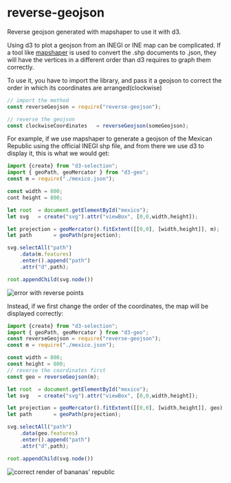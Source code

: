 # reverse-geojson
Reverse geojson generated with mapshaper to use it with d3.

Using d3 to plot a geojson from an INEGI or INE map can be complicated. If a tool like [mapshaper](https://mapshaper.org) is used to convert the .shp documents to .json, they will have the vertices in a different order than d3 requires to graph them correctly.

To use it, you have to import the library, and pass it a geojson to correct the order in which its coordinates are arranged(clockwise)

```js
// import the method
const reverseGeojson = require("reverse-geojson");

// reverse the geojson
const clockwiseCoordinates   = reverseGeojson(someGeojson);
```


For example, if we use mapshaper to generate a geojson of the Mexican Republic using the official INEGI shp file, and from there we use d3 to display it, this is what we would get:

```js
import {create} from "d3-selection";
import { geoPath, geoMercator } from "d3-geo";
const m = require("./mexico.json");

const width = 800;
cont height = 800;

let root  = document.getElementById("mexico");
let svg   = create("svg").attr("viewBox", [0,0,width,height]);

let projection = geoMercator().fitExtent([[0,0], [width,height]], m);
let path       = geoPath(projection);

svg.selectAll("path")
    .data(m.features)
    .enter().append("path")
    .attr("d",path);

root.appendChild(svg.node())
```

<img src="https://user-images.githubusercontent.com/3756555/154812477-af99f2c4-9a1e-4624-9005-828e15355bb4.png" alt="error with reverse points">


Instead, if we first change the order of the coordinates, the map will be displayed correctly:

```js
import {create} from "d3-selection";
import { geoPath, geoMercator } from "d3-geo";
const reverseGeojson = require("reverse-geojson");
const m = require("./mexico.json");

const width = 800;
const height = 800;
// reverse the coordinates first
const geo = reverseGeojson(m);

let root  = document.getElementById("mexico");
let svg   = create("svg").attr("viewBox", [0,0,width,height]);

let projection = geoMercator().fitExtent([[0,0], [width,height]], geo);
let path       = geoPath(projection);

svg.selectAll("path")
    .data(geo.features)
    .enter().append("path")
    .attr("d",path);

root.appendChild(svg.node())
```

<img src="https://user-images.githubusercontent.com/3756555/154812482-c0d5405f-79f6-4e46-afe1-c6fa0fa0366e.png" alt="correct render of bananas' republic">


